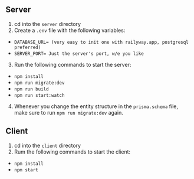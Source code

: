 ## Server

1. cd into the `server` directory
2. Create a `.env` file with the following variables:
- `DATABASE_URL= (very easy to init one with railyway.app, postgresql preferred)`
- `SERVER_PORT= Just the server's port, w/e you like`
3. Run the following commands to start the server:
- `npm install`
- `npm run migrate:dev`
- `npm run build`
- `npm run start:watch`
4. Whenever you change the entity structure in the `prisma.schema` file, make sure to run `npm run migrate:dev` again.

## Client

1. cd into the `client` directory
2. Rum the following commands to start the client:
- `npm install`
- `npm start`
